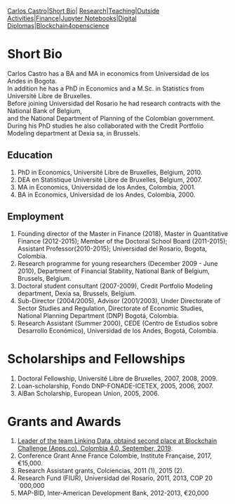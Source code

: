 [Carlos Castro](index.md)|[Short Bio](cv.md)| [Research](res.md)|[Teaching](teach.md)|[Outside Activities](Outside.md)|[Finance](Fin.md)|[Jupyter Notebooks](Jup.md)|[Digital Diplomas](Ddiploma.md)|[Blockchain4openscience](Block.md)   


# Short Bio

Carlos Castro has a BA and MA in economics from Universidad de los Andes in Bogota.  
In addition he has a PhD in Economics and a M.Sc. in Statistics from Université Libre de Bruxelles.  
Before joining Universidad del Rosario he had research contracts with the National Bank of Belgium,  
and the National Department of Planning of the Colombian government.  During his PhD studies he also
collaborated with the Credit Portfolio Modeling department at Dexia sa, in Brussels.

## Education

1. PhD in Economics, Université Libre de Bruxelles, Belgium, 2010.
2. DEA en Statistique Université Libre de Bruxelles, Belgium,  2007.
3. MA in Economics, Universidad de los Andes, Colombia, 2001.
4. BA in Economics, Universidad de los Andes, Colombia, 2000.

## Employment

1. Founding director of the Master in Finance (2018), Master in Quantitative Finance (2012-2015); Member of the Doctoral School Board (2011-2015);  Assistant Professor(2010-2015); Universidad del Rosario, Bogota, Colombia.
2. Research programme for young researchers (December 2009 - June 2010), Department of Financial Stability, National Bank of Belgium, Brussels, Belgium.
3. Doctoral student consultant (2007-2009), Credit Portfolio Modeling department, Dexia sa,  Brussels, Belgium.
4. Sub-Director (2004/2005), Advisor (2001/2003), Under Directorate of Sector Studies and Regulation, Directorate of Economic Studies, National Planning Department (DNP) Bogotá, Colombia.
5. Research Assistant (Summer 2000), CEDE (Centro de Estudios sobre Desarrollo Económico), Universidad de los Andes, Bogotá, Colombia.

# Scholarships and Fellowships

1. Doctoral Fellowship, Université Libre de Bruxelles, 2007, 2008, 2009.
2. Loan-scholarship, Fondo DNP-FONADE-ICETEX, 2005, 2006, 2007.
3. AlBan Scholarship, European Union, 2005, 2006.

# Grants and Awards

1. [Leader of the team Linking Data, obtaind second place at Blockchain Challenge (Apps.co), Colombia 4.0, September, 2019](https://github.com/linkingdatasas/CERVER).   
2. Conference Grant Anne France Colombie, Institute Française, 2017, €15,000.
3. Research Assistant grants, Colciencias, 2011 (1), 2015 (2).
4. Research Fund (FIUR), Universidad del Rosario, 2011, 2013, COP 20´000,000
5. MAP-BID, Inter-American Development Bank, 2012-2013, €20,000
